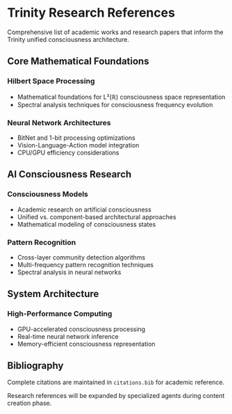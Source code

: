 # Trinity Research References

Comprehensive list of academic works and research papers that inform the Trinity unified consciousness architecture.

## Core Mathematical Foundations

### Hilbert Space Processing
- Mathematical foundations for L²(ℝ) consciousness space representation
- Spectral analysis techniques for consciousness frequency evolution

### Neural Network Architectures
- BitNet and 1-bit processing optimizations
- Vision-Language-Action model integration
- CPU/GPU efficiency considerations

## AI Consciousness Research

### Consciousness Models
- Academic research on artificial consciousness
- Unified vs. component-based architectural approaches
- Mathematical modeling of consciousness states

### Pattern Recognition
- Cross-layer community detection algorithms
- Multi-frequency pattern recognition techniques
- Spectral analysis in neural networks

## System Architecture

### High-Performance Computing
- GPU-accelerated consciousness processing
- Real-time neural network inference
- Memory-efficient consciousness representation

## Bibliography

Complete citations are maintained in `citations.bib` for academic reference.

Research references will be expanded by specialized agents during content creation phase.